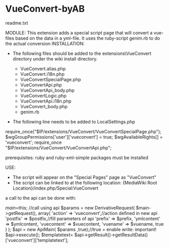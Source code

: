# VueConvert-byAB
readme.txt

MODULE:
This extension adds a special script page that will convert a vue-files
based on the data in a yml-file.
It uses the ruby-script genim.rb to do the actual conversion
INSTALLATION:
 - The following files should be added to the extensions\VueConvert
 directory under the wiki install directory.
   - VueConvert.alias.php
   - VueConvert.i18n.php
   - VueConvertSpecialPage.php
   - VueConvertApi.php
   - VueConvertApi_body.php
   - VueConvertLogic.php
   - VueConvertApi.i18n.php
   - VueConvert_body.php
   - genim.rb

 - The following line needs to be added to LocalSettings.php

 require_once("$IP/extensions/VueConvert/VueConvertSpecialPage.php");
$wgGroupPermissions['user']['vueconvert'] = true;
$wgAvailableRights[] = 'vueconvert';
require_once "$IP/extensions/VueConvert/VueConvertApi.php";

prerequisites: ruby and ruby-xml-simple packages must be installed

USE:
 - The script will appear on the "Special Pages" page as "VueConvert"
 - The script can be linked to at the following location:
 	{MediaWiki Root Location}/index.php/Special:VueConvert

a call to the api can be done with:

  $main=$this;
//call using api
  $params = new DerivativeRequest( 
	  $main->getRequest(),
	  array(
	    'action' => 'vueconvert',//action defined in new api
	    'postfix' => $postfix,//fill parameters of api
	    'prefix' => $prefix,
	    'ymlcontent' => $ymlcontent,
	    'vuecontent' => $vuecontent,
	    'vuename' => $vuename,
 	  true
)
  );
  $api = new ApiMain( $params ,true);//true = enable write: important!
  $api->execute();
  $templatetext= $api->getResult()->getResultData()['vueconvert']['templatetext'];
